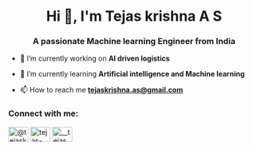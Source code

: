 <h1 align="center">Hi 👋, I'm Tejas krishna A S</h1>
<h3 align="center">A passionate Machine learning Engineer from India</h3>

- 🔭 I’m currently working on **AI driven logistics**

- 🌱 I’m currently learning **Artificial intelligence and Machine learning**

- 📫 How to reach me **tejaskrishna.as@gmail.com**

<h3 align="left">Connect with me:</h3>
<p align="left">
<a href="https://twitter.com/@tejaskrishnaas" target="blank"><img align="center" src="https://raw.githubusercontent.com/rahuldkjain/github-profile-readme-generator/master/src/images/icons/Social/twitter.svg" alt="@tejaskrishnaas" height="30" width="40" /></a>
<a href="https://linkedin.com/in/tejas-krishna-a-s-6b2970256" target="blank"><img align="center" src="https://raw.githubusercontent.com/rahuldkjain/github-profile-readme-generator/master/src/images/icons/Social/linked-in-alt.svg" alt="tejas-krishna-a-s-6b2970256" height="30" width="40" /></a>
<a href="https://instagram.com/__tejas_krishna" target="blank"><img align="center" src="https://raw.githubusercontent.com/rahuldkjain/github-profile-readme-generator/master/src/images/icons/Social/instagram.svg" alt="__tejas_krishna" height="30" width="40" /></a>
</p>


